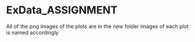 # ExData_ASSIGNMENT
All of the png images of the plots are in the new folder
images of each plot is named accordingly
